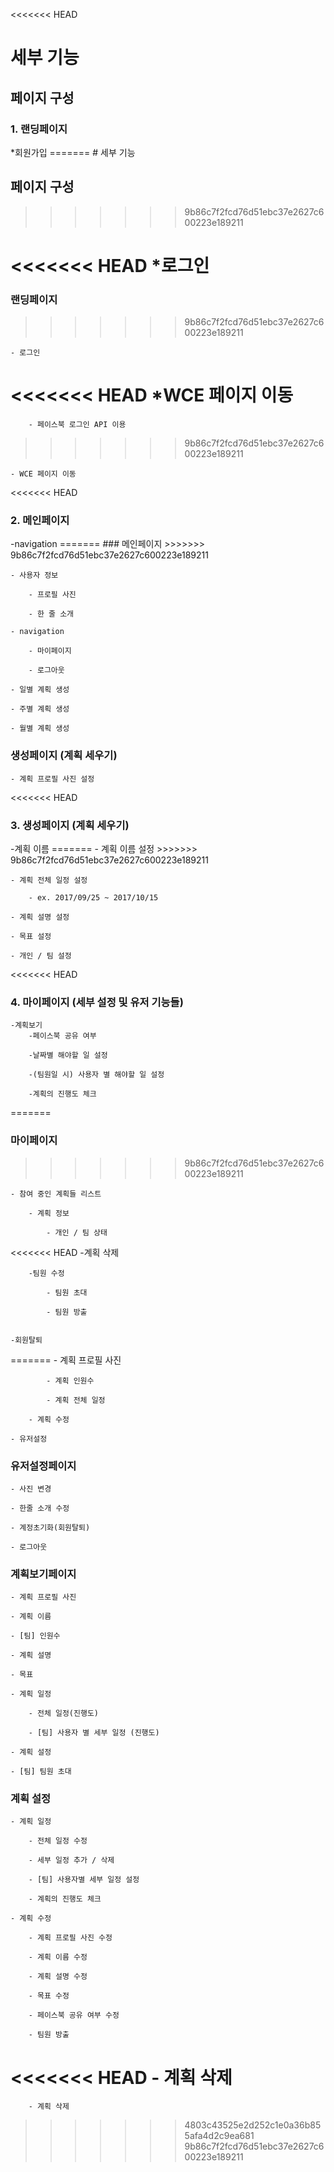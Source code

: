 <<<<<<< HEAD
<h1>세부 기능</h1>

<h2>페이지 구성</h2>

<h3>1. 랜딩페이지</h3>
    *회원가입
=======
# 세부 기능


## 페이지 구성
>>>>>>> 9b86c7f2fcd76d51ebc37e2627c600223e189211


<<<<<<< HEAD
    *로그인
=======
### 랜딩페이지
>>>>>>> 9b86c7f2fcd76d51ebc37e2627c600223e189211

    - 로그인

<<<<<<< HEAD
    *WCE 페이지 이동
=======
        - 페이스북 로그인 API 이용
>>>>>>> 9b86c7f2fcd76d51ebc37e2627c600223e189211

    - WCE 페이지 이동

<<<<<<< HEAD
<h3>2. 메인페이지</h3>
    -navigation
=======
### 메인페이지
>>>>>>> 9b86c7f2fcd76d51ebc37e2627c600223e189211

    - 사용자 정보

        - 프로필 사진

        - 한 줄 소개
        
    - navigation

        - 마이페이지

        - 로그아웃

    - 일별 계획 생성

    - 주별 계획 생성

    - 월별 계획 생성

### 생성페이지 (계획 세우기)

    - 계획 프로필 사진 설정

<<<<<<< HEAD
<h3>3. 생성페이지 (계획 세우기)</h3>
    -계획 이름
=======
    - 계획 이름 설정
>>>>>>> 9b86c7f2fcd76d51ebc37e2627c600223e189211

    - 계획 전체 일정 설정

        - ex. 2017/09/25 ~ 2017/10/15
        
    - 계획 설명 설정

    - 목표 설정

    - 개인 / 팀 설정

<<<<<<< HEAD
<h3>4. 마이페이지 (세부 설정 및 유저
기능들)</h3>

    -계획보기
        -페이스북 공유 여부

        -날짜별 해야할 일 설정

        -(팀원일 시) 사용자 별 해야할 일 설정

        -계획의 진행도 체크
=======
### 마이페이지
>>>>>>> 9b86c7f2fcd76d51ebc37e2627c600223e189211

    - 참여 중인 계획들 리스트
    
        - 계획 정보
        
            - 개인 / 팀 상태

<<<<<<< HEAD
        -계획 삭제

        -팀원 수정

            - 팀원 초대

            - 팀원 방출


    -회원탈퇴
=======
            - 계획 프로필 사진
            
            - 계획 인원수
            
            - 계획 전체 일정
            
        - 계획 수정
        
    - 유저설정
    
### 유저설정페이지

    - 사진 변경
    
    - 한줄 소개 수정
    
    - 계정초기화(회원탈퇴)
    
    - 로그아웃

### 계획보기페이지

    - 계획 프로필 사진

    - 계획 이름
    
    - [팀] 인원수

    - 계획 설명

    - 목표
    
    - 계획 일정
    
        - 전체 일정(진행도)
        
        - [팀] 사용자 별 세부 일정 (진행도)
    
    - 계획 설정
    
    - [팀] 팀원 초대
        
### 계획 설정
    
    - 계획 일정
    
        - 전체 일정 수정
        
        - 세부 일정 추가 / 삭제

        - [팀] 사용자별 세부 일정 설정

        - 계획의 진행도 체크
    
    - 계획 수정
    
        - 계획 프로필 사진 수정

        - 계획 이름 수정
        
        - 계획 설명 수정

        - 목표 수정
    
        - 페이스북 공유 여부 수정

        - 팀원 방출

<<<<<<< HEAD
        - 계획 삭제
=======
        - 계획 삭제
>>>>>>> 4803c43525e2d252c1e0a36b855afa4d2c9ea681
>>>>>>> 9b86c7f2fcd76d51ebc37e2627c600223e189211

